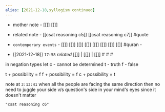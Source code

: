 ```yaml
---
alias: [2021-12-18,syllogism continued]
---
```

- mother note - [[]] [[]]
- related note - [[csat reasoning c5]] [[csat reasoning c7]] #quote 
- `contemporary events` - [[]] [[]] [[]] [[]] [[]] [[]] [[]] [[]] #quran -

- [[2021-12-18]]  `17:58` _related_ [[]] | [[]] | [[]] # # #

in negation types
let c - cannot be determined
	t - truth
	f - false

t + possibility  = f
f + possibility  = f
c + possibility  = t

note at `3:13:41`
when all the people are facing the same direction then no need to juggle your side v/s question's side in your mind's eyes since it doesn't matter

```query
"csat reasoning c6"
```